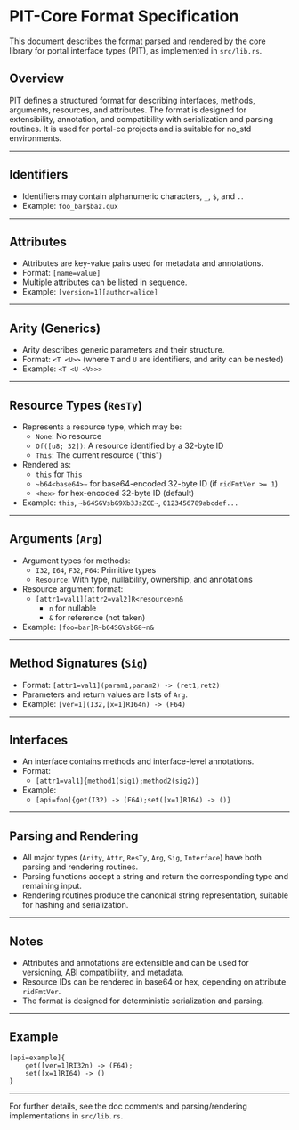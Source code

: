 # PIT-Core Format Specification

This document describes the format parsed and rendered by the core library for portal interface types (PIT), as implemented in `src/lib.rs`.

## Overview
PIT defines a structured format for describing interfaces, methods, arguments, resources, and attributes. The format is designed for extensibility, annotation, and compatibility with serialization and parsing routines. It is used for portal-co projects and is suitable for no_std environments.

---

## Identifiers
- Identifiers may contain alphanumeric characters, `_`, `$`, and `.`.
- Example: `foo_bar$baz.qux`

---

## Attributes
- Attributes are key-value pairs used for metadata and annotations.
- Format: `[name=value]`
- Multiple attributes can be listed in sequence.
- Example: `[version=1][author=alice]`

---

## Arity (Generics)
- Arity describes generic parameters and their structure.
- Format: `<T <U>>` (where `T` and `U` are identifiers, and arity can be nested)
- Example: `<T <U <V>>>`

---

## Resource Types (`ResTy`)
- Represents a resource type, which may be:
  - `None`: No resource
  - `Of([u8; 32])`: A resource identified by a 32-byte ID
  - `This`: The current resource ("this")
- Rendered as:
  - `this` for `This`
  - `~b64<base64>~` for base64-encoded 32-byte ID (if `ridFmtVer >= 1`)
  - `<hex>` for hex-encoded 32-byte ID (default)
- Example: `this`, `~b64SGVsbG9Xb3JsZCE~`, `0123456789abcdef...`

---

## Arguments (`Arg`)
- Argument types for methods:
  - `I32`, `I64`, `F32`, `F64`: Primitive types
  - `Resource`: With type, nullability, ownership, and annotations
- Resource argument format:
  - `[attr1=val1][attr2=val2]R<resource>n&`
    - `n` for nullable
    - `&` for reference (not taken)
- Example: `[foo=bar]R~b64SGVsbG8~n&`

---

## Method Signatures (`Sig`)
- Format: `[attr1=val1](param1,param2) -> (ret1,ret2)`
- Parameters and return values are lists of `Arg`.
- Example: `[ver=1](I32,[x=1]RI64n) -> (F64)`

---

## Interfaces
- An interface contains methods and interface-level annotations.
- Format:
  - `[attr1=val1]{method1(sig1);method2(sig2)}`
- Example:
  - `[api=foo]{get(I32) -> (F64);set([x=1]RI64) -> ()}`

---

## Parsing and Rendering
- All major types (`Arity`, `Attr`, `ResTy`, `Arg`, `Sig`, `Interface`) have both parsing and rendering routines.
- Parsing functions accept a string and return the corresponding type and remaining input.
- Rendering routines produce the canonical string representation, suitable for hashing and serialization.

---

## Notes
- Attributes and annotations are extensible and can be used for versioning, ABI compatibility, and metadata.
- Resource IDs can be rendered in base64 or hex, depending on attribute `ridFmtVer`.
- The format is designed for deterministic serialization and parsing.

---

## Example
```
[api=example]{
    get([ver=1]RI32n) -> (F64);
    set([x=1]RI64) -> ()
}
```

---

For further details, see the doc comments and parsing/rendering implementations in `src/lib.rs`.
